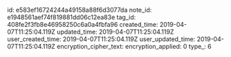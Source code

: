 id: e583ef16724244a49158a88f6d3077da
note_id: e1948561aef74f819881dd06c12ea83e
tag_id: 408fe2f3fb8e46958250c6a0a4fbfa96
created_time: 2019-04-07T11:25:04.119Z
updated_time: 2019-04-07T11:25:04.119Z
user_created_time: 2019-04-07T11:25:04.119Z
user_updated_time: 2019-04-07T11:25:04.119Z
encryption_cipher_text: 
encryption_applied: 0
type_: 6